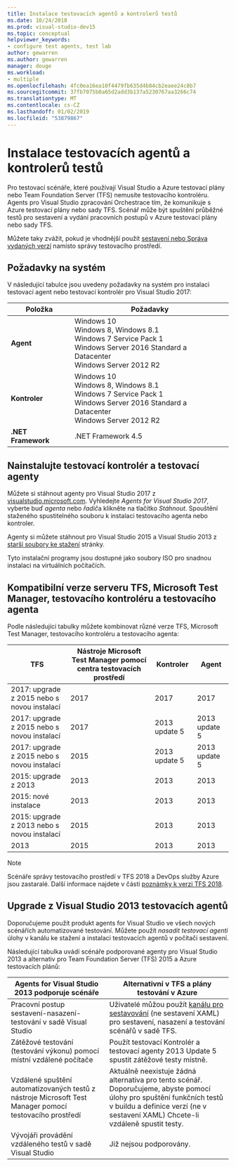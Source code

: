 ```yaml
---
title: Instalace testovacích agentů a kontrolerů testů
ms.date: 10/24/2018
ms.prod: visual-studio-dev15
ms.topic: conceptual
helpviewer_keywords:
- configure test agents, test lab
author: gewarren
ms.author: gewarren
manager: douge
ms.workload:
- multiple
ms.openlocfilehash: 4fc0ea16ea10f4479fb635d4b84cb2eaee24c8b7
ms.sourcegitcommit: 37fb7075b0a65d2add3b137a5230767aa3266c74
ms.translationtype: MT
ms.contentlocale: cs-CZ
ms.lasthandoff: 01/02/2019
ms.locfileid: "53879867"
---
```

# <a name="install-test-agents-and-test-controllers"></a>Instalace testovacích agentů a kontrolerů testů

Pro testovací scénáře, které používají Visual Studio a Azure testovací plány nebo Team Foundation Server (TFS) nemusíte testovacího kontroléru. Agents pro Visual Studio zpracování Orchestrace tím, že komunikuje s Azure testovací plány nebo sady TFS. Scénář může být spuštění průběžné testů pro sestavení a vydání pracovních postupů v Azure testovací plány nebo sady TFS.

Můžete taky zvážit, pokud je vhodnější použít [sestavení nebo Správa vydaných verzí](use-build-or-rm-instead-of-lab-management.md) namísto správy testovacího prostředí.

## <a name="system-requirements"></a>Požadavky na systém

V následující tabulce jsou uvedeny požadavky na systém pro instalaci testovací agent nebo testovací kontrolér pro Visual Studio 2017:

| Položka | Požadavky |
| ---- | ------------ |
| **Agent** | Windows 10<br />Windows 8, Windows 8.1<br />Windows 7 Service Pack 1<br />Windows Server 2016 Standard a Datacenter<br />Windows Server 2012 R2 |
| **Kontroler** | Windows 10<br />Windows 8, Windows 8.1<br />Windows 7 Service Pack 1<br />Windows Server 2016 Standard a Datacenter<br />Windows Server 2012 R2 |
| **.NET Framework** | .NET Framework 4.5 |

## <a name="install-the-test-controller-and-test-agents"></a>Nainstalujte testovací kontrolér a testovací agenty

Můžete si stáhnout agenty pro Visual Studio 2017 z [visualstudio.microsoft.com](https://visualstudio.microsoft.com/downloads/?q=agents). Vyhledejte *Agents for Visual Studio 2017*, vyberte buď *agenta* nebo *řadič*a klikněte na tlačítko *Stáhnout*. Spouštění staženého spustitelného souboru k instalaci testovacího agenta nebo kontroler.

Agenty si můžete stáhnout pro Visual Studio 2015 a Visual Studio 2013 z [starší soubory ke stažení](https://visualstudio.microsoft.com/vs/older-downloads/) stránky.

Tyto instalační programy jsou dostupné jako soubory ISO pro snadnou instalaci na virtuálních počítačích.

## <a name="compatible-versions-of-tfs-microsoft-test-manager-the-test-controller-and-test-agent"></a>Kompatibilní verze serveru TFS, Microsoft Test Manager, testovacího kontroléru a testovacího agenta

Podle následující tabulky můžete kombinovat různé verze TFS, Microsoft Test Manager, testovacího kontroléru a testovacího agenta:

| TFS | Nástroje Microsoft Test Manager pomocí centra testovacích prostředí | Kontroler | Agent |
| --- | -------------------------------------- | ---------- | ----- |
| 2017: upgrade z 2015 nebo s novou instalací | 2017 | 2017 | 2017 |
| 2017: upgrade z 2015 nebo s novou instalací | 2017 | 2013 update 5 | 2013 update 5 |
| 2017: upgrade z 2015 nebo s novou instalací | 2015 | 2013 update 5 | 2013 update 5 |
| 2015: upgrade z 2013 | 2013 | 2013 |2013 |
| 2015: nové instalace | 2013 | 2013 | 2013 |
| 2015: upgrade z 2013 nebo s novou instalací | 2015 | 2013 | 2013 |
| 2013 | 2015 | 2013 | 2013 |

> [!NOTE]
> Scénáře správy testovacího prostředí v TFS 2018 a DevOps služby Azure jsou zastaralé. Další informace najdete v části [poznámky k verzi TFS 2018](/visualstudio/releasenotes/tfs2018-relnotes#--removing-support-for-lab-center-and-automated-testing-flows-in-microsoft-test-manager).

## <a name="upgrade-from-visual-studio-2013-test-agents"></a>Upgrade z Visual Studio 2013 testovacích agentů

Doporučujeme použít produkt agents for Visual Studio ve všech nových scénářích automatizované testování. Můžete použít *nasadit testovací agenti* úlohy v kanálu ke stažení a instalaci testovacích agentů v počítači sestavení.

Následující tabulka uvádí scénáře podporované agenty pro Visual Studio 2013 a alternativ pro Team Foundation Server (TFS) 2015 a Azure testovacích plánů:

| Agents for Visual Studio 2013 podporuje scénáře | Alternativní v TFS a plány testování v Azure |
| - | - |
| Pracovní postup sestavení-nasazení-testování v sadě Visual Studio | Uživatelé můžou použít [kanálu pro sestavování](/azure/devops/pipelines/index?view=vsts) (ne sestavení XAML) pro sestavení, nasazení a testování scénářů v sadě TFS. |
| Zátěžové testování (testování výkonu) pomocí místní vzdálené počítače | Použít testovací Kontrolér a testovací agenty 2013 Update 5 spustit zátěžové testy místně. |
| Vzdálené spuštění automatizovaných testů z nástroje Microsoft Test Manager pomocí testovacího prostředí | Aktuálně neexistuje žádná alternativa pro tento scénář. Doporučujeme, abyste pomocí úlohy pro spuštění funkčních testů v buildu a definice verzí (ne v sestavení XAML) Chcete-li vzdáleně spustit testy. |
| Vývojáři provádění vzdáleného testů v sadě Visual Studio | Již nejsou podporovány. |
